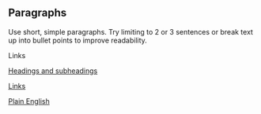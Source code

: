 ---
---
## Paragraphs

Use short, simple paragraphs. Try limiting to 2 or 3 sentences or break text up into bullet points to improve readability.

Links

[Headings and subheadings](/_entries/2016-05-04-headings-and-subheadings.md "Headings and subheadings")

[Links](/_entries/2016-05-04-links.md "Links")

[Plain English](/_entries/2016-05-04-plain-english.md "Plain English")
